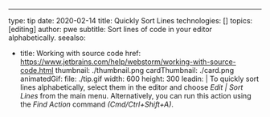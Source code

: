 ---
type: tip
date: 2020-02-14
title: Quickly Sort Lines
technologies: []
topics: [editing]
author: pwe
subtitle: Sort lines of code in your editor alphabetically.
seealso:
- title: Working with source code
  href: https://www.jetbrains.com/help/webstorm/working-with-source-code.html
thumbnail: ./thumbnail.png
cardThumbnail: ./card.png
animatedGif:
  file: ./tip.gif
  width: 600
  height: 300
leadin: |
  To quickly sort lines alphabetically, select them in the editor and choose 
  *Edit | Sort Lines* from the main menu. Alternatively, you can 
  run this action using the *Find Action* command *(Cmd/Ctrl+Shift+A)*.
